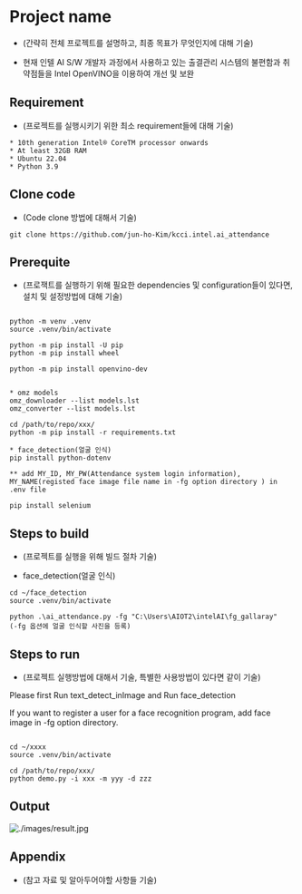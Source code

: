 # Project name

* (간략히 전체 프로젝트를 설명하고, 최종 목표가 무엇인지에 대해 기술)

* 현재 인텔 AI S/W 개발자 과정에서 사용하고 있는 출결관리 시스템의 불편함과 취약점들을 Intel OpenVINO을 이용하여 개선 및 보완

## Requirement

* (프로젝트를 실행시키기 위한 최소 requirement들에 대해 기술)

```
* 10th generation Intel® CoreTM processor onwards
* At least 32GB RAM
* Ubuntu 22.04
* Python 3.9
```

## Clone code

* (Code clone 방법에 대해서 기술)

```shell
git clone https://github.com/jun-ho-Kim/kcci.intel.ai_attendance
```

## Prerequite

* (프로잭트를 실행하기 위해 필요한 dependencies 및 configuration들이 있다면, 설치 및 설정방법에 대해 기술)

```shell

python -m venv .venv
source .venv/bin/activate

python -m pip install -U pip
python -m pip install wheel

python -m pip install openvino-dev


* omz models
omz_downloader --list models.lst
omz_converter --list models.lst

cd /path/to/repo/xxx/
python -m pip install -r requirements.txt

* face_detection(얼굴 인식)
pip install python-dotenv

** add MY_ID, MY_PW(Attendance system login information), MY_NAME(registed face image file name in -fg option directory ) in .env file

pip install selenium
```

## Steps to build

* (프로젝트를 실행을 위해 빌드 절차 기술)

* face_detection(얼굴 인식)

```shell
cd ~/face_detection
source .venv/bin/activate

python .\ai_attendance.py -fg "C:\Users\AIOT2\intelAI\fg_gallaray"
(-fg 옵션에 얼굴 인식할 사진을 등록)
```

## Steps to run

* (프로젝트 실행방법에 대해서 기술, 특별한 사용방법이 있다면 같이 기술)

Please first Run text_detect_inImage and Run face_detection

If you want to register a user for a face recognition program, add face image in -fg option directory.

```shell

cd ~/xxxx
source .venv/bin/activate

cd /path/to/repo/xxx/
python demo.py -i xxx -m yyy -d zzz
```

## Output

![./images/result.jpg](./images/result.jpg)

## Appendix

* (참고 자료 및 알아두어야할 사항들 기술)
